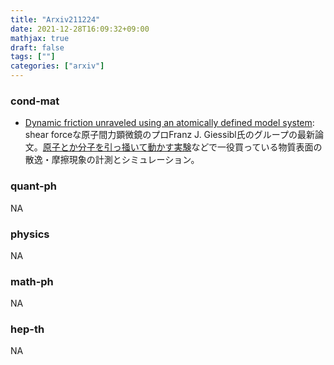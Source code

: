 ```yaml
---
title: "Arxiv211224"
date: 2021-12-28T16:09:32+09:00
mathjax: true
draft: false
tags: [""]
categories: ["arxiv"]
---
```

### cond-mat
- [Dynamic friction unraveled using an atomically defined model system](https://arxiv.org/abs/2112.12286):  
shear forceな原子間力顕微鏡のプロFranz J. Giessibl氏のグループの最新論文。[原子とか分子を引っ掻いて動かす実験](https://m.youtube.com/watch?v=KOGmG--hVcM)などで一役買っている物質表面の散逸・摩擦現象の計測とシミュレーション。

### quant-ph
NA

### physics
NA

### math-ph
NA

### hep-th
NA